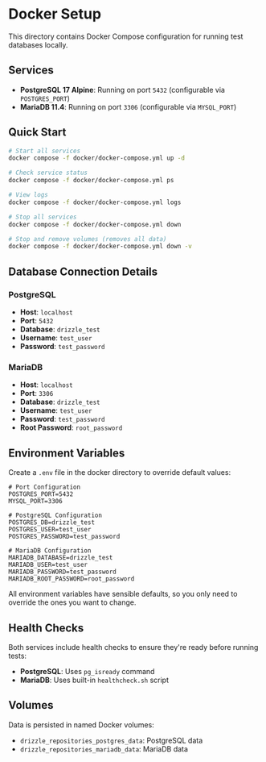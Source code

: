 # Docker Setup

This directory contains Docker Compose configuration for running test databases locally.

## Services

- **PostgreSQL 17 Alpine**: Running on port `5432` (configurable via `POSTGRES_PORT`)
- **MariaDB 11.4**: Running on port `3306` (configurable via `MYSQL_PORT`)

## Quick Start

```bash
# Start all services
docker compose -f docker/docker-compose.yml up -d

# Check service status
docker compose -f docker/docker-compose.yml ps

# View logs
docker compose -f docker/docker-compose.yml logs

# Stop all services
docker compose -f docker/docker-compose.yml down

# Stop and remove volumes (removes all data)
docker compose -f docker/docker-compose.yml down -v
```

## Database Connection Details

### PostgreSQL
- **Host**: `localhost`
- **Port**: `5432`
- **Database**: `drizzle_test`
- **Username**: `test_user`
- **Password**: `test_password`

### MariaDB
- **Host**: `localhost`
- **Port**: `3306`
- **Database**: `drizzle_test`
- **Username**: `test_user`
- **Password**: `test_password`
- **Root Password**: `root_password`

## Environment Variables

Create a `.env` file in the docker directory to override default values:

```env
# Port Configuration
POSTGRES_PORT=5432
MYSQL_PORT=3306

# PostgreSQL Configuration
POSTGRES_DB=drizzle_test
POSTGRES_USER=test_user
POSTGRES_PASSWORD=test_password

# MariaDB Configuration
MARIADB_DATABASE=drizzle_test
MARIADB_USER=test_user
MARIADB_PASSWORD=test_password
MARIADB_ROOT_PASSWORD=root_password
```

All environment variables have sensible defaults, so you only need to override the ones you want to change.

## Health Checks

Both services include health checks to ensure they're ready before running tests:

- **PostgreSQL**: Uses `pg_isready` command
- **MariaDB**: Uses built-in `healthcheck.sh` script


## Volumes

Data is persisted in named Docker volumes:

- `drizzle_repositories_postgres_data`: PostgreSQL data
- `drizzle_repositories_mariadb_data`: MariaDB data